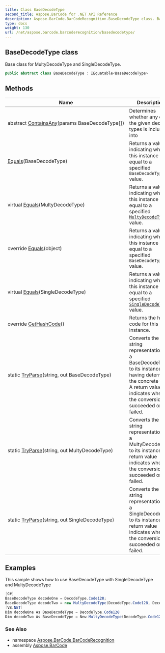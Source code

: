 ```yaml
---
title: Class BaseDecodeType
second_title: Aspose.BarCode for .NET API Reference
description: Aspose.BarCode.BarCodeRecognition.BaseDecodeType class. Base class for MultyDecodeType and SingleDecodeType
type: docs
weight: 130
url: /net/aspose.barcode.barcoderecognition/basedecodetype/
---
```

## BaseDecodeType class

Base class for MultyDecodeType and SingleDecodeType.

```csharp
public abstract class BaseDecodeType : IEquatable<BaseDecodeType>
```

## Methods

| Name | Description |
| --- | --- |
| abstract [ContainsAny](../../aspose.barcode.barcoderecognition/basedecodetype/containsany/)(params BaseDecodeType[]) | Determines whether any of the given decode types is included into |
| [Equals](../../aspose.barcode.barcoderecognition/basedecodetype/equals/#equals)(BaseDecodeType) | Returns a value indicating whether this instance is equal to a specified `BaseDecodeType` value. |
| virtual [Equals](../../aspose.barcode.barcoderecognition/basedecodetype/equals/#equals_1)(MultyDecodeType) | Returns a value indicating whether this instance is equal to a specified [`MultyDecodeType`](../multydecodetype/) value. |
| override [Equals](../../aspose.barcode.barcoderecognition/basedecodetype/equals/#equals_3)(object) | Returns a value indicating whether this instance is equal to a specified `BaseDecodeType` value. |
| virtual [Equals](../../aspose.barcode.barcoderecognition/basedecodetype/equals/#equals_2)(SingleDecodeType) | Returns a value indicating whether this instance is equal to a specified [`SingleDecodeType`](../singledecodetype/) value. |
| override [GetHashCode](../../aspose.barcode.barcoderecognition/basedecodetype/gethashcode/)() | Returns the hash code for this instance. |
| static [TryParse](../../aspose.barcode.barcoderecognition/basedecodetype/tryparse/#tryparse)(string, out BaseDecodeType) | Converts the string representation of a BaseDecodeType to its instance, having determined the concrete type. A return value indicates whether the conversion succeeded or failed. |
| static [TryParse](../../aspose.barcode.barcoderecognition/basedecodetype/tryparse/#tryparse_1)(string, out MultyDecodeType) | Converts the string representation of a MultyDecodeType to its instance. A return value indicates whether the conversion succeeded or failed. |
| static [TryParse](../../aspose.barcode.barcoderecognition/basedecodetype/tryparse/#tryparse_2)(string, out SingleDecodeType) | Converts the string representation of a SingleDecodeType to its instance. A return value indicates whether the conversion succeeded or failed. |

## Examples

This sample shows how to use BaseDecodeType with SingleDecodeType and MultyDecodeType

```csharp
[C#]
BaseDecodeType decodeOne = DecodeType.Code128;
BaseDecodeType decodeTwo = new MultyDecodeType(DecodeType.Code128, DecodeType.Code39Standard, DecodeType.Code39Extended);
[VB.NET]
Dim decodeOne As BaseDecodeType = DecodeType.Code128
Dim decodeTwo As BaseDecodeType = New MultyDecodeType(DecodeType.Code128, DecodeType.Code39Standard, DecodeType.Code39Extended)
```

### See Also

* namespace [Aspose.BarCode.BarCodeRecognition](../../aspose.barcode.barcoderecognition/)
* assembly [Aspose.BarCode](../../)


